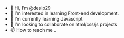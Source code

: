 - 👋 Hi, I’m @desip29
- 👀 I’m interested in learning Front-end development.
- 🌱 I’m currently learning Javascript
- 💞️ I’m looking to collaborate on html/css/js projects
- 📫 How to reach me ..

<!---
desip29/desip29 is a ✨ special ✨ repository because its `README.md` (this file) appears on your GitHub profile.
You can click the Preview link to take a look at your changes.
--->
